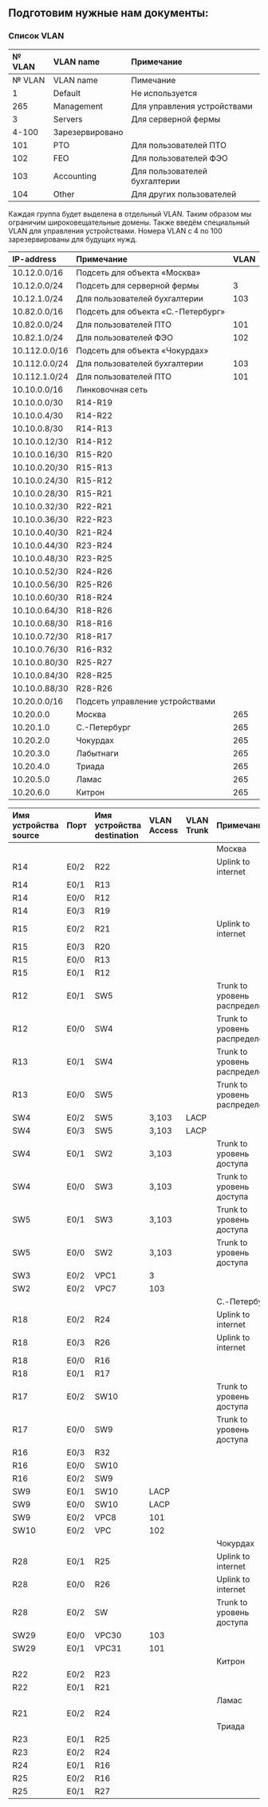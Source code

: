 
## Подготовим нужные нам документы:

### Список VLAN

|№ VLAN|VLAN name|Примечание|
|:-|:-|:-|
|№ VLAN|VLAN name|Пимечание|
|1|	Default|Не используется|
|265|Management|Для управления устройствами|
|3|	Servers|Для серверной фермы|
|4-100|	Зарезервировано|
|101|PTO|Для пользователей ПТО|
|102|FEO|Для пользователей ФЭО|
|103|Accounting|Для пользователей бухгалтерии|
|104|Other|Для других пользователей|

Каждая группа будет выделена в отдельный VLAN. Таким образом мы ограничим широковещательные домены. Также введём специальный VLAN для управления устройствами. Номера VLAN c 4 по 100 зарезервированы для будущих нужд.

|IP-address|Примечание|VLAN|
|:-|:-|:-|
|10.12.0.0/16|Подсеть для объекта «Москва»|
|10.12.0.0/24|Подсеть для серверной фермы|3|
|10.12.1.0/24|Для пользователей бухгалтерии|103|	
|10.82.0.0/16|Подсеть для объекта «С.-Петербург»|
|10.82.0.0/24|Для пользователей ПТО|101|
|10.82.1.0/24|Для пользователей ФЭО|102|	
|10.112.0.0/16|Подсеть для объекта «Чокурдах»|
|10.112.0.0/24|Для пользователей бухгалтерии|103|
|10.112.1.0/24|Для пользователей ПТО|101|
|10.10.0.0/16|Линковочная сеть|
|10.10.0.0/30|R14-R19|	
|10.10.0.4/30|R14-R22|	
|10.10.0.8/30|R14-R13|	
|10.10.0.12/30|R14-R12|	
|10.10.0.16/30|R15-R20|	
|10.10.0.20/30|R15-R13|	
|10.10.0.24/30|R15-R12|	
|10.10.0.28/30|R15-R21|	
|10.10.0.32/30|R22-R21|	
|10.10.0.36/30|R22-R23|	
|10.10.0.40/30|R21-R24|	
|10.10.0.44/30|R23-R24|	
|10.10.0.48/30|R23-R25|	
|10.10.0.52/30|R24-R26|	
|10.10.0.56/30|R25-R26|	
|10.10.0.60/30|R18-R24|	
|10.10.0.64/30|R18-R26|	
|10.10.0.68/30|R18-R16|	
|10.10.0.72/30|R18-R17|	
|10.10.0.76/30|R16-R32|	
|10.10.0.80/30|R25-R27|	
|10.10.0.84/30|R28-R25|	
|10.10.0.88/30|R28-R26|		
|10.20.0.0/16|Подсеть управление устройствами|	
|10.20.0.0|Москва|265|
|10.20.1.0|С.-Петербург|265|
|10.20.2.0|Чокурдах|265|
|10.20.3.0|Лабытнаги|265|
|10.20.4.0|Триада|265|
|10.20.5.0|Ламас|265|
|10.20.6.0|Китрон|265|


|Имя устройства source|Порт|Имя устройства destination|VLAN Access|VLAN Trunk|Примечание|
|:-|:-|:-|:-|:-|:-|
||||||Москва|
|R14|E0/2|R22|||Uplink to internet|
|R14|E0/1|R13||||
|R14|E0/0|R12||||
|R14|E0/3|R19||||	
|R15|E0/2|R21|||Uplink to internet|
|R15|E0/3|R20||||
|R15|E0/0|R13||||
|R15|E0/1|R12||||
|R12|E0/1|SW5|||Trunk to уровень распределения|
|R12|E0/0|SW4|||Trunk to уровень распределения|
|R13|E0/1|SW4|||Trunk to уровень распределения|
|R13|E0/0|SW5|||Trunk to уровень распределения|
|SW4|E0/2|SW5|3,103|LACP||
|SW4|E0/3|SW5|3,103|LACP||
|SW4|E0/1|SW2|3,103||Trunk to уровень доступа|
|SW4|E0/0|SW3|3,103||Trunk to уровень доступа|
|SW5|E0/1|SW3|3,103||Trunk to уровень доступа|
|SW5|E0/0|SW2|3,103||Trunk to уровень доступа|
|SW3|E0/2|VPC1|3|||		
|SW2|E0/2|VPC7|103|||		
||||||C.-Петербург|
|R18|E0/2|R24|||Uplink to internet|
|R18|E0/3|R26|||Uplink to internet|
|R18|E0/0|R16|
|R18|E0/1|R17|
|R17|E0/2|SW10|||Trunk to уровень доступа|
|R17|E0/0|SW9|||Trunk to уровень доступа|
|R16|E0/3|R32|
|R16|E0/0|SW10||||Trunk to уровень доступа|
|R16|E0/2|SW9||||Trunk to уровень доступа|
|SW9|E0/1|SW10|LACP|||
|SW9|E0/0|SW10|LACP|||
|SW9|E0/2|VPC8|101|||			
|SW10|E0/2|VPC|102|||		
||||||Чокурдах| 
|R28|E0/1|R25|||Uplink to internet|
|R28|E0/0|R26|||Uplink to internet|
|R28|E0/2|SW|||Trunk to уровень доступа|
|SW29|E0/0|VPC30|103|||	
|SW29|E0/1|VPC31|101|||		
||||||Китрон| 
|R22|E0/2|R23||||			
|R22|E0/1|R21||||		
||||||Ламас|
|R21|E0/2|R24||||			
||||||Триада|		
|R23|E0/1|R25||||			
|R23|E0/2|R24||||			
|R24|E0/1|R16||||			
|R25|E0/2|R16||||			
|R25|E0/1|R27||||	

